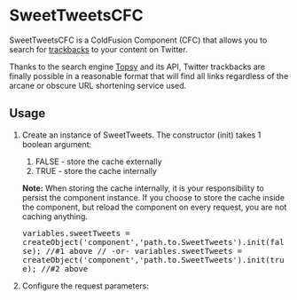# SweetTweetsCFC

SweetTweetsCFC is a ColdFusion Component (CFC) that allows you to search for [trackbacks](http://en.wikipedia.org/wiki/Trackback) to your content on Twitter.

Thanks to the search engine [Topsy](http://topsy.com/) and its API, Twitter trackbacks are finally possible in a reasonable format that will find all links regardless of the arcane or obscure URL shortening service used.

## Usage

1. Create an instance of SweetTweets. The constructor (init) takes 1 boolean argument:
   1. FALSE - store the cache externally
   2. TRUE - store the cache internally

	**Note:** When storing the cache internally, it is your responsibility to persist the component instance. If you choose to store the cache inside the component, but reload the component on every request, you are not caching anything.
	
	<tt>variables.sweetTweets = createObject('component','path.to.SweetTweets').init(false); //#1 above
	// -or-
	variables.sweetTweets = createObject('component','path.to.SweetTweets').init(true); //#2 above</tt>

2. Configure the request parameters:

